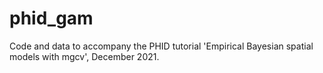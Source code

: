 # phid_gam

Code and data to accompany the PHID tutorial 'Empirical Bayesian spatial models with mgcv', December 2021. 

